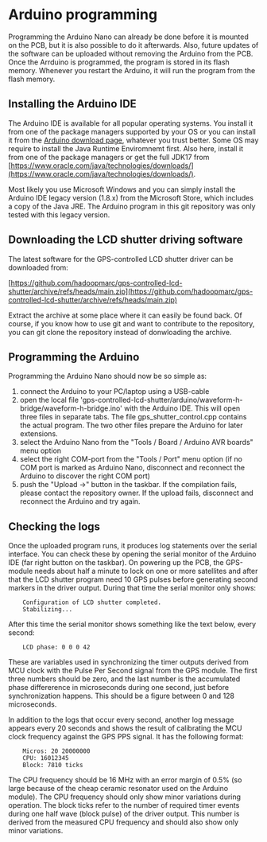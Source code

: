 # Arduino programming

Programming the Arduino Nano can already be done before it is mounted on the PCB, but it is also possible to do it afterwards. Also, future updates of the software can be uploaded without removing the Arduino from the PCB. Once the Arrduino is programmed, the program is stored in its flash memory. Whenever you restart the Arduino, it will run the program from the flash memory.

## Installing the Arduino IDE

The Arduino IDE is available for all popular operating systems. You install it from one of the package managers supported by your OS or you can install it from the [Arduino download page](https://www.arduino.cc/en/software), whatever you trust better. Some OS may require to install the Java Runtime Enviromnemt first. Also here, install it from one of the package managers or get the full JDK17 from [https://www.oracle.com/java/technologies/downloads/](https://www.oracle.com/java/technologies/downloads/).

Most likely you use Microsoft Windows and you can simply install the Arduino IDE legacy version (1.8.x) from the Microsoft Store, which includes a copy of the Java JRE. The Arduino program in this git repository was only tested with this legacy version.

## Downloading the LCD shutter driving software

The latest software for the GPS-controlled LCD shutter driver can be downloaded from:

[https://github.com/hadoopmarc/gps-controlled-lcd-shutter/archive/refs/heads/main.zip](https://github.com/hadoopmarc/gps-controlled-lcd-shutter/archive/refs/heads/main.zip)

Extract the archive at some place where it can easily be found back. Of course, if you know how to use git and want to contribute to the repository, you can git clone the repository instead of donwloading the archive.

## Programming the Arduino

Programming the Arduino Nano should now be so simple as:

1. connect the Arduino to your PC/laptop using a USB-cable
2. open the local file 'gps-controlled-lcd-shutter/arduino/waveform-h-bridge/waveform-h-bridge.ino' with the Arduino IDE. This will open three files in separate tabs. The file gps_shutter_control.cpp contains the actual program. The two other files prepare the Arduino for later extensions.
3. select the Arduino Nano from the "Tools / Board / Arduino AVR boards" menu option
4. select the right COM-port from the "Tools / Port" menu option (if no COM port is marked as Arduino Nano, disconnect and reconnect the Arduino to discover the right COM port)
5. push the "Upload ->" button in the taskbar. If the compilation fails, please contact the repository owner. If the upload fails, disconnect and reconnect the Arduino and try again.

## Checking the logs

Once the uploaded program runs, it produces log statements over the serial interface. You can check these by opening the serial monitor of the Arduino IDE (far right button on the taskbar). On powering up the PCB, the GPS-module needs about half a minute to lock on one or more satellites and after that the LCD shutter program need 10 GPS pulses before generating second markers in the driver output. During that time the serial monitor only shows:

```log
    Configuration of LCD shutter completed.
    Stabilizing...
```

After this time the serial monitor shows something like the text below, every second:

```log
    LCD phase: 0 0 0 42
```

These are variables used in synchronizing the timer outputs derived from MCU clock with the Pulse Per Second signal from the GPS module. The first three numbers should be zero, and the last number is the accumulated phase differerence in microseconds during one second, just before synchronization happens. This should be a figure between 0 and 128 microseconds.

In addition to the logs that occur every second, another log message appears every 20 seconds and shows the result of calibrating the MCU clock frequency against the GPS PPS signal. It has the following format:

```log
    Micros: 20 20000000
    CPU: 16012345
    Block: 7810 ticks
```
The CPU frequency should be 16 MHz with an error margin of 0.5% (so large because of the cheap ceramic resonator used on the Arduino module). The CPU frequency should only show minor variations during operation. The block ticks refer to the number of required timer events during one half wave (block pulse) of the driver output. This number is derived from the measured CPU frequency and should also show only minor variations.
